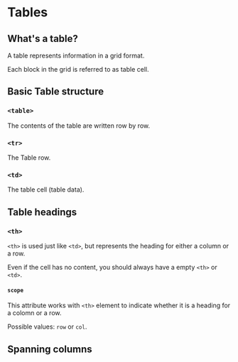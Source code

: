 # Tables

## What's a table?

A table represents information in a grid format.

Each block in the grid is referred to as table cell.

## Basic Table structure

### `<table>`

The contents of the table are written row by row.

### `<tr>`

The Table row.

### `<td>`

The table cell (table data).

## Table headings

### `<th>`

`<th>` is used just like `<td>`, but represents the heading for either a column or a row.

Even if the cell has no content, you should always have a empty `<th>` or `<td>`.

#### `scope`

This attribute works with `<th>` element to indicate whether it is a heading for a colomn or a row.

Possible values: `row` or `col`.

## Spanning columns
